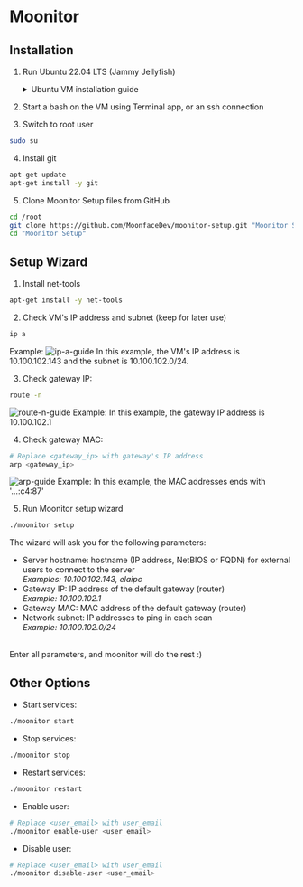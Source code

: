 # Moonitor

## Installation

1. Run Ubuntu 22.04 LTS (Jammy Jellyfish)
   <details><summary>Ubuntu VM installation guide</summary>

   <br/>**Downloads:**
   - [VirtualBox](https://download.virtualbox.org/virtualbox/6.1.34/VirtualBox-6.1.34-150636-Win.exe)
   - [Ubuntu image](https://ubuntu.com/download/desktop/thank-you?version=22.04&architecture=amd64)
   
   <br/>**Add virutal machine:**
   - Open VirtualBox
   - Click 'New' to create a new machine
   - Enter your VM name, change the 'Type' to Linux and the 'Version' to Ubuntu (64-bit), and then proceed
   - Set the machine RAM, the default memory size should be sufficient for Moonitor. Then proceed
   - Select 'Create a virtual hard disk now' and proceed
   - Select 'VDI (VirtualBox Disk Image)' as hard disk file type, and proceed
   - Select 'Dynamically allocated' for storage on physical hard disk, and proceed
   - Set the hard disk location and size, it is recommended to allocate at least 20GB. Then proceed
   
   <br/>**Configure network:**
   - Click 'Settings' to open VM settings window
   - Click 'Network' and set 'Attached to' to 'Bridged Adapter'
   - Set 'Name' to a host interface from the list
   - Click 'OK' to save the settings
   
   <br/>**Boot the machine:**
   - Click 'Start' to start the machine
   - A start-up disk selection popup will appear, click the folder icon to select an Ubuntu image
   - Click 'Add' and select the Ubuntu image file (.iso) you have already downloaded
   - Click 'Choose' and then 'Start' in order to start-up the machine using the selected image
   - A black screen with boot options will appear, navigate with arrow keys to 'Try or install Ubuntu' and press 'Enter' to select
  
   <br/>**Install the image**
   - After a while, a white screen will appear. Click 'Install Ubuntu'
   - Select your keyboard layout and proceed
   - In 'Updates and other software', select 'Minimal installation' and procees
   - Select 'Erase disk and install Ubuntu' and click 'Install Now' to proceed
   - A popup regarding disk changes will appear, click 'Continue'
   - Select your time zone and proceed
   - Fill in your name, computer name, username and password. Then proceed
   - After a few minutes, the installation will finish. Click 'Restart Now' when the popup appears
   - When the message 'Please remove the installation medium, then press ENTER:' appears, press enter
   - When the restart finishes, an 'Online Accounts' page will appear, click 'Skip' to proceed
   - Select 'No, don't send info to Canonical'. Then click 'Next' to proceed
   - Keep the default privacy settings and click 'Next' to proceed
   - Click 'Done' to start using your new machine
   - Congratulations! You have an Ubuntu VM
   </details>

2. Start a bash on the VM using Terminal app, or an ssh connection
   
3. Switch to root user
```bash
sudo su
```

4. Install git
```bash
apt-get update
apt-get install -y git
```

5. Clone Moonitor Setup files from GitHub
```bash
cd /root
git clone https://github.com/MoonfaceDev/moonitor-setup.git "Moonitor Setup"
cd "Moonitor Setup"
```

## Setup Wizard
1. Install net-tools
```bash
apt-get install -y net-tools
```

2. Check VM's IP address and subnet (keep for later use)
```bash
ip a
```
Example:
![ip-a-guide](https://user-images.githubusercontent.com/36325466/166083106-83c2c111-fc58-4ecf-853f-a3be3cbe15cb.png)
In this example, the VM's IP address is 10.100.102.143 and the subnet is 10.100.102.0/24.

3. Check gateway IP:
```bash
route -n
```
![route-n-guide](https://user-images.githubusercontent.com/36325466/166083652-3dcf73c9-d01f-4445-9a78-3259720eae72.png)
Example:
In this example, the gateway IP address is 10.100.102.1

4. Check gateway MAC:
```bash
# Replace <gateway_ip> with gateway's IP address
arp <gateway_ip>
```
![arp-guide](https://user-images.githubusercontent.com/36325466/166083908-9a5053eb-ea51-4cd9-b8bd-e2590e4a46dd.png)
Example:
In this example, the MAC addresses ends with '...:c4:87'

5. Run Moonitor setup wizard
```bash
./moonitor setup
```
The wizard will ask you for the following parameters:
- Server hostname: hostname (IP address, NetBIOS or FQDN) for external users to connect to the server
<br/>_Examples: 10.100.102.143, elaipc_
- Gateway IP: IP address of the default gateway (router)
<br/>_Example: 10.100.102.1_
- Gateway MAC: MAC address of the default gateway (router)
- Network subnet: IP addresses to ping in each scan
<br/>_Example: 10.100.102.0/24_

<br/>Enter all parameters, and moonitor will do the rest :)

## Other Options
* Start services:
```bash
./moonitor start
```

* Stop services:
```bash
./moonitor stop
```

* Restart services:
```bash
./moonitor restart
```

* Enable user:
```bash
# Replace <user_email> with user_email
./moonitor enable-user <user_email>
```

* Disable user:
```bash
# Replace <user_email> with user_email
./moonitor disable-user <user_email>
```
